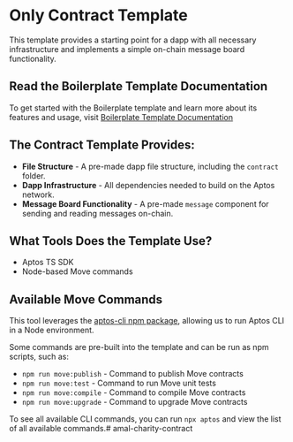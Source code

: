# Only Contract Template

This template provides a starting point for a dapp with all necessary infrastructure and implements a simple on-chain message board functionality.

## Read the Boilerplate Template Documentation
To get started with the Boilerplate template and learn more about its features and usage, visit [Boilerplate Template Documentation](https://aptos.dev/en/build/create-aptos-dapp/templates/boilerplate)

## The Contract Template Provides:

- **File Structure** - A pre-made dapp file structure, including the `contract` folder.
- **Dapp Infrastructure** - All dependencies needed to build on the Aptos network.
- **Message Board Functionality** - A pre-made `message` component for sending and reading messages on-chain.

## What Tools Does the Template Use?

- Aptos TS SDK
- Node-based Move commands

## Available Move Commands

This tool leverages the [aptos-cli npm package](https://github.com/aptos-labs/aptos-cli), allowing us to run Aptos CLI in a Node environment.

Some commands are pre-built into the template and can be run as npm scripts, such as:

- `npm run move:publish` - Command to publish Move contracts
- `npm run move:test` - Command to run Move unit tests
- `npm run move:compile` - Command to compile Move contracts
- `npm run move:upgrade` - Command to upgrade Move contracts

To see all available CLI commands, you can run `npx aptos` and view the list of all available commands.# amal-charity-contract
